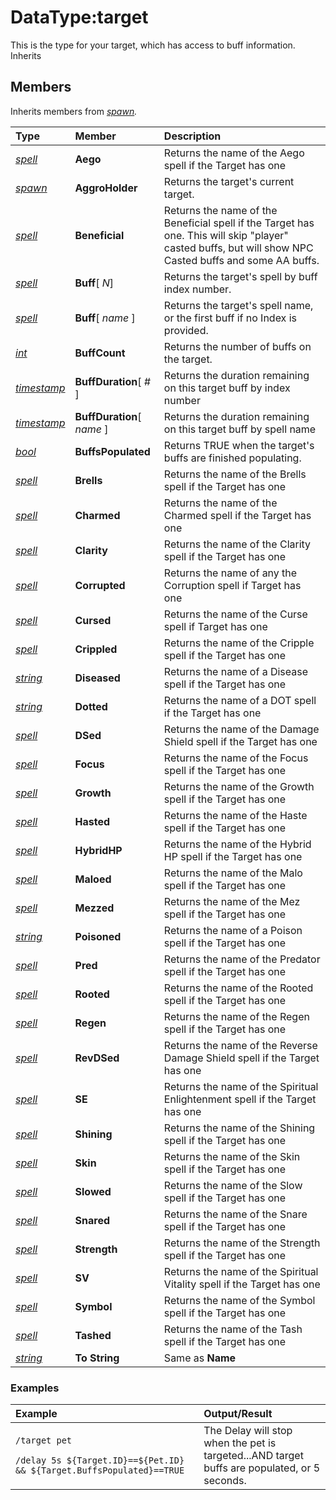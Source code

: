 # DataType:target

This is the type for your target, which has access to buff information. Inherits 

## Members

Inherits members from [_spawn_](datatype-spawn.md)_._

| **Type** | **Member** | **Description** |
| :--- | :--- | :--- |
| [_spell_](datatype-spell.md) | **Aego** | Returns the name of the Aego spell if the Target has one |
| [_spawn_](datatype-spawn.md) | **AggroHolder** | Returns the target's current target. |
| [_spell_](datatype-spell.md) | **Beneficial** | Returns the name of the Beneficial spell if the Target has one. This will skip "player" casted buffs, but will show NPC Casted buffs and some AA buffs. |
| [_spell_](datatype-spell.md) | **Buff**[ _N_] | Returns the target's spell by buff index number. |
| [_spell_](datatype-spell.md) | **Buff**[ _name_ ] | Returns the target's spell name, or the first buff if no Index is provided. |
| [_int_](datatype-int.md) | **BuffCount** | Returns the number of buffs on the target. |
| [_timestamp_](datatype-timestamp.md) | **BuffDuration**[ _#_ ] | Returns the duration remaining on this target buff by index number |
| [_timestamp_](datatype-timestamp.md) | **BuffDuration**[ _name_ ] | Returns the duration remaining on this target buff by spell name |
| [_bool_](datatype-bool.md) | **BuffsPopulated** | Returns TRUE when the target's buffs are finished populating. |
| [_spell_](datatype-spell.md) | **Brells** | Returns the name of the Brells spell if the Target has one |
| [_spell_](datatype-spell.md) | **Charmed** | Returns the name of the Charmed spell if the Target has one |
| [_spell_](datatype-spell.md) | **Clarity** | Returns the name of the Clarity spell if the Target has one |
| [_spell_](datatype-spell.md) | **Corrupted** | Returns the name of any the Corruption spell if Target has one |
| [_spell_](datatype-spell.md) | **Cursed** | Returns the name of the Curse spell if Target has one |
| [_spell_](datatype-spell.md) | **Crippled** | Returns the name of the Cripple spell if the Target has one |
| [_string_](datatype-string.md) | **Diseased** | Returns the name of a Disease spell if the Target has one |
| [_string_](datatype-string.md) | **Dotted** | Returns the name of a DOT spell if the Target has one |
| [_spell_](datatype-spell.md) | **DSed** | Returns the name of the Damage Shield spell if the Target has one |
| [_spell_](datatype-spell.md) | **Focus** | Returns the name of the Focus spell if the Target has one |
| [_spell_](datatype-spell.md) | **Growth** | Returns the name of the Growth spell if the Target has one |
| [_spell_](datatype-spell.md) | **Hasted** | Returns the name of the Haste spell if the Target has one |
| [_spell_](datatype-spell.md) | **HybridHP** | Returns the name of the Hybrid HP spell if the Target has one |
| [_spell_](datatype-spell.md) | **Maloed** | Returns the name of the Malo spell if the Target has one |
| [_spell_](datatype-spell.md) | **Mezzed** | Returns the name of the Mez spell if the Target has one |
| [_string_](datatype-string.md) | **Poisoned** | Returns the name of a Poison spell if the Target has one |
| [_spell_](datatype-spell.md) | **Pred** | Returns the name of the Predator spell if the Target has one |
| [_spell_](datatype-spell.md) | **Rooted** | Returns the name of the Rooted spell if the Target has one |
| [_spell_](datatype-spell.md) | **Regen** | Returns the name of the Regen spell if the Target has one |
| [_spell_](datatype-spell.md) | **RevDSed** | Returns the name of the Reverse Damage Shield spell if the Target has one |
| [_spell_](datatype-spell.md) | **SE** | Returns the name of the Spiritual Enlightenment spell if the Target has one |
| [_spell_](datatype-spell.md) | **Shining** | Returns the name of the Shining spell if the Target has one |
| [_spell_](datatype-spell.md) | **Skin** | Returns the name of the Skin spell if the Target has one |
| [_spell_](datatype-spell.md) | **Slowed** | Returns the name of the Slow spell if the Target has one |
| [_spell_](datatype-spell.md) | **Snared** | Returns the name of the Snare spell if the Target has one |
| [_spell_](datatype-spell.md) | **Strength** | Returns the name of the Strength spell if the Target has one |
| [_spell_](datatype-spell.md) | **SV** | Returns the name of the Spiritual Vitality spell if the Target has one |
| [_spell_](datatype-spell.md) | **Symbol** | Returns the name of the Symbol spell if the Target has one |
| [_spell_](datatype-spell.md) | **Tashed** | Returns the name of the Tash spell if the Target has one |
| [_string_](datatype-string.md) | **To String** | Same as **Name** |

### Examples

<table>
  <thead>
    <tr>
      <th style="text-align:left"><b>Example</b>
      </th>
      <th style="text-align:left"><b>Output/Result</b>
      </th>
    </tr>
  </thead>
  <tbody>
    <tr>
      <td style="text-align:left">
        <p><code>/target pet</code>
        </p>
        <p><code>/delay 5s ${Target.ID}==${Pet.ID} &amp;&amp; ${Target.BuffsPopulated}==TRUE</code>
        </p>
      </td>
      <td style="text-align:left">The Delay will stop when the pet is targeted...AND target buffs are populated,
        or 5 seconds.</td>
    </tr>
  </tbody>
</table>

